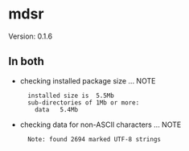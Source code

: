 # mdsr

Version: 0.1.6

## In both

*   checking installed package size ... NOTE
    ```
      installed size is  5.5Mb
      sub-directories of 1Mb or more:
        data   5.4Mb
    ```

*   checking data for non-ASCII characters ... NOTE
    ```
      Note: found 2694 marked UTF-8 strings
    ```

